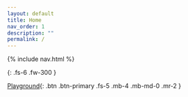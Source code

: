 ```yaml
---
layout: default
title: Home
nav_order: 1
description: ""
permalink: /
---
```


<!-- # 안녕하세요 반갑습니다  -->

{% include nav.html %}

{: .fs-6 .fw-300 }

<!-- Family sites -->

<!-- [GreateWorkers.kr](https://greateworkers.kr){: .btn .btn-primary .fs-5 .mb-4 .mb-md-0 .mr-2 }  -->
<!-- [Petitions](https://petitions.greateworkers.kr){: .btn .btn-primary .fs-5 .mb-4 .mb-md-0 .mr-2 }  -->
[Playground](https://playground.greateworkers.kr){: .btn .btn-primary .fs-5 .mb-4 .mb-md-0 .mr-2 } 
<!-- [My Food](https://myfood.greateworkers.kr){: .btn .btn-primary .fs-5 .mb-4 .mb-md-0 .mr-2 }  -->
<!-- [View it on GitHub](https://github.com/greateworkers/greateworkers.github.io){: .btn .fs-5 .mb-4 .mb-md-0 } -->
